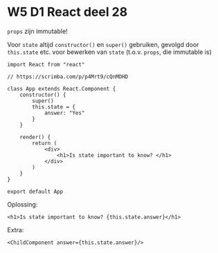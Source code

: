 # W5 D1 React deel 28
`props` zijn immutable!

Voor `state` altijd `constructor()` en `super()` gebruiken, gevolgd door `this.state` etc. voor bewerken van `state` (t.o.v. `props`, die immutable is)

```
import React from "react"

// https://scrimba.com/p/p4Mrt9/cQnMDHD

class App extends React.Component {
    constructor() {
        super()
        this.state = {
            answer: "Yes"
        }
    }
    
    render() {
        return (
            <div>
                <h1>Is state important to know? </h1>
            </div>
        )
    }
}

export default App
```

Oplossing:

`<h1>Is state important to know? {this.state.answer}</h1>`

Extra:

`<ChildComponent answer={this.state.answer}/>`
